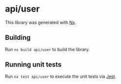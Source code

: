 # api/user

This library was generated with [Nx](https://nx.dev).

## Building

Run `nx build api/user` to build the library.

## Running unit tests

Run `nx test api/user` to execute the unit tests via [Jest](https://jestjs.io).
